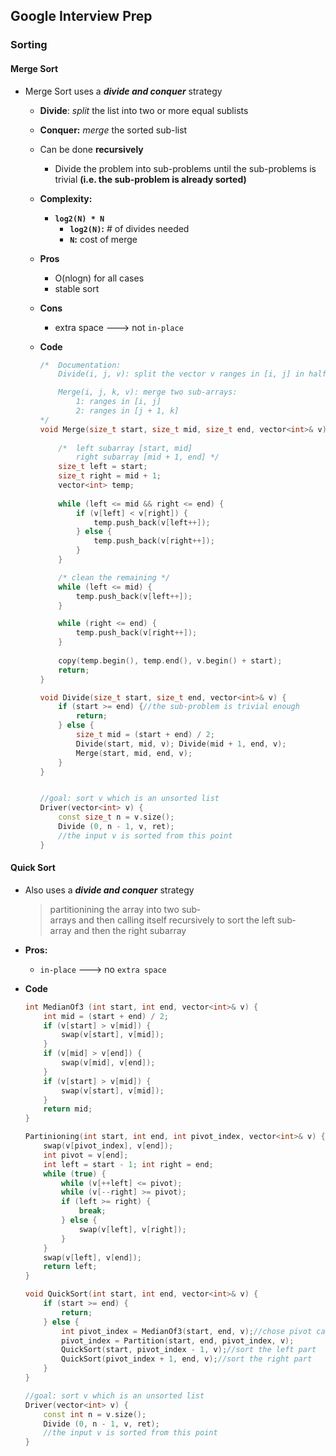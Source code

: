 ## Google Interview Prep

### Sorting
#### Merge Sort
- Merge Sort uses a ***divide and conquer*** strategy
    - **Divide**: _split_ the list into two or more equal sublists
    - **Conquer:** _merge_ the sorted sub-list
    - Can be done **recursively**
        - Divide the problem into sub-problems until the sub-problems is trivial **(i.e. the sub-problem is already sorted)**

    - **Complexity:**
        - **`log2(N) * N`**
            - **`log2(N)`:** # of divides needed
            - **`N`:** cost of merge

    - **Pros**
        - O(nlogn) for all cases
        - stable sort
    - **Cons**
        - extra space ---> not `in-place`


    - **Code**
        ```c++
        /*  Documentation:
            Divide(i, j, v): split the vector v ranges in [i, j] in half recursively until v is sorted already

            Merge(i, j, k, v): merge two sub-arrays:
                1: ranges in [i, j]
                2: ranges in [j + 1, k]
        */     
        void Merge(size_t start, size_t mid, size_t end, vector<int>& v) {
            
            /*  left subarray [start, mid]
                right subarray [mid + 1, end] */
            size_t left = start;
            size_t right = mid + 1;
            vector<int> temp;
            
            while (left <= mid && right <= end) {
                if (v[left] < v[right]) {
                    temp.push_back(v[left++]);
                } else {
                    temp.push_back(v[right++]);
                }
            }

            /* clean the remaining */
            while (left <= mid) {
                temp.push_back(v[left++]);
            }

            while (right <= end) {
                temp.push_back(v[right++]);
            }
            
            copy(temp.begin(), temp.end(), v.begin() + start);
            return;
        }

        void Divide(size_t start, size_t end, vector<int>& v) {
            if (start >= end) {//the sub-problem is trivial enough
                return;
            } else {
                size_t mid = (start + end) / 2;
                Divide(start, mid, v); Divide(mid + 1, end, v);
                Merge(start, mid, end, v);
            }
        }


        //goal: sort v which is an unsorted list
        Driver(vector<int> v) {
            const size_t n = v.size();
            Divide (0, n - 1, v, ret);
            //the input v is sorted from this point
        }
        ```

#### Quick Sort
- Also uses a ***divide and conquer*** strategy 
    > partitionining the array into two sub­arrays and then calling itself recursively to sort the left sub­array and then the right sub­array
- **Pros:**
    - `in-place` ---> no `extra space`

- **Code**
    ```c++
    int MedianOf3 (int start, int end, vector<int>& v) {
        int mid = (start + end) / 2;
        if (v[start] > v[mid]) {
            swap(v[start], v[mid]);
        }
        if (v[mid] > v[end]) {
            swap(v[mid], v[end]);
        }
        if (v[start] > v[mid]) {
            swap(v[start], v[mid]);
        }
        return mid;
    }

    Partinioning(int start, int end, int pivot_index, vector<int>& v) {
        swap(v[pivot_index], v[end]);
        int pivot = v[end];
        int left = start - 1; int right = end;
        while (true) {
            while (v[++left] <= pivot); 
            while (v[--right] >= pivot);
            if (left >= right) {
                break;
            } else {
                swap(v[left], v[right]);
            }
        }
        swap(v[left], v[end]);
        return left;
    }

    void QuickSort(int start, int end, vector<int>& v) {
        if (start >= end) {
            return;
        } else {
            int pivot_index = MedianOf3(start, end, v);//chose pivot carefully
            pivot_index = Partition(start, end, pivot_index, v);
            QuickSort(start, pivot_index - 1, v);//sort the left part
            QuickSort(pivot_index + 1, end, v);//sort the right part
        }
    }

    //goal: sort v which is an unsorted list
    Driver(vector<int> v) {
        const int n = v.size();
        Divide (0, n - 1, v, ret);
        //the input v is sorted from this point
    }
    ```